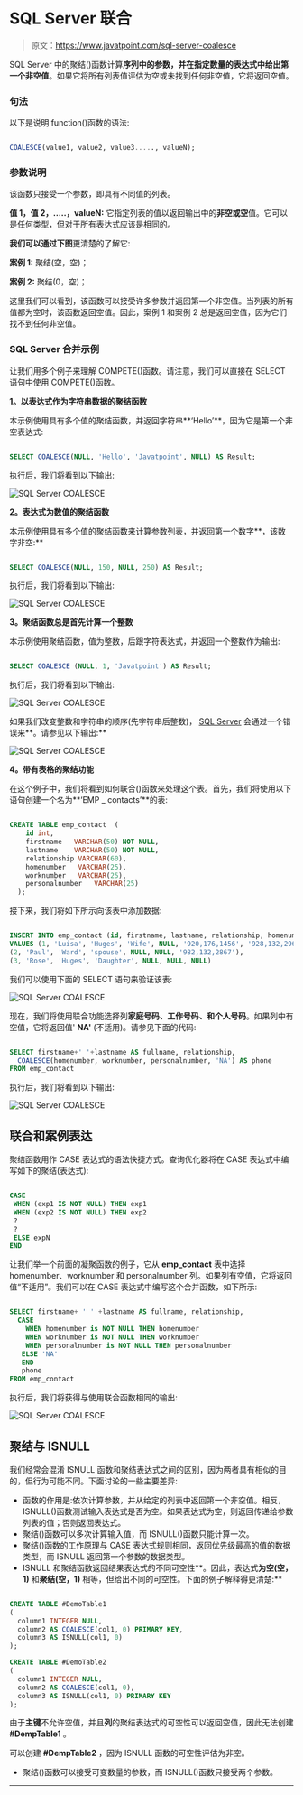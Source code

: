 # SQL Server 联合

> 原文：<https://www.javatpoint.com/sql-server-coalesce>

SQL Server 中的聚结()函数计算**序列中的参数，并在指定数量的表达式中给出第一个非空值**。如果它将所有列表值评估为空或未找到任何非空值，它将返回空值。

### 句法

以下是说明 function()函数的语法:

```sql

COALESCE(value1, value2, value3....., valueN); 

```

### 参数说明

该函数只接受一个参数，即具有不同值的列表。

**值 1，值 2，…..，valueN:** 它指定列表的值以返回输出中的**非空或空**值。它可以是任何类型，但对于所有表达式应该是相同的。

**我们可以通过下图**更清楚的了解它:

**案例 1:** 聚结(空，空)；

**案例 2:** 聚结(0，空)；

这里我们可以看到，该函数可以接受许多参数并返回第一个非空值。当列表的所有值都为空时，该函数返回空值。因此，案例 1 和案例 2 总是返回空值，因为它们找不到任何非空值。

### SQL Server 合并示例

让我们用多个例子来理解 COMPETE()函数。请注意，我们可以直接在 SELECT 语句中使用 COMPETE()函数。

**1。以表达式作为字符串数据的聚结函数**

本示例使用具有多个值的聚结函数，并返回字符串**‘Hello’**，因为它是第一个非空表达式:

```sql

SELECT COALESCE(NULL, 'Hello', 'Javatpoint', NULL) AS Result;

```

执行后，我们将看到以下输出:

![SQL Server COALESCE](img/98e4ae140bb7930cd7bfd71c692b104a.png)

**2。表达式为数值的聚结函数**

本示例使用具有多个值的聚结函数来计算参数列表，并返回第一个数字**，该数字非空:**

```sql

SELECT COALESCE(NULL, 150, NULL, 250) AS Result;

```

执行后，我们将看到以下输出:

![SQL Server COALESCE](img/826a5c22d89294b04b8b8c3b6e639ba7.png)

**3。聚结函数总是首先计算一个整数**

本示例使用聚结函数，值为整数，后跟字符表达式，并返回一个整数作为输出:

```sql

SELECT COALESCE (NULL, 1, 'Javatpoint') AS Result;

```

执行后，我们将看到以下输出:

![SQL Server COALESCE](img/8561696b406a9d7b39f0ce60f4899cf1.png)

如果我们改变整数和字符串的顺序(先字符串后整数)， [SQL Server](https://www.javatpoint.com/sql-server-tutorial) 会通过一个错误来**。请参见以下输出:**

![SQL Server COALESCE](img/eb74b312d9342fe6af722cb7737b774e.png)

**4。带有表格的聚结功能**

在这个例子中，我们将看到如何联合()函数来处理这个表。首先，我们将使用以下语句创建一个名为**‘EMP _ contacts’**的表:

```sql

CREATE TABLE emp_contact  (
    id int,
    firstname   VARCHAR(50) NOT NULL,
    lastname    VARCHAR(50) NOT NULL,
    relationship VARCHAR(60),
    homenumber   VARCHAR(25),
    worknumber   VARCHAR(25),
    personalnumber   VARCHAR(25)
  );

```

接下来，我们将如下所示向该表中添加数据:

```sql

INSERT INTO emp_contact (id, firstname, lastname, relationship, homenumber, worknumber, personalnumber)
VALUES (1, 'Luisa', 'Huges', 'Wife', NULL, '920,176,1456', '928,132,2967'),
(2, 'Paul', 'Ward', 'spouse', NULL, NULL, '982,132,2867'),
(3, 'Rose', 'Huges', 'Daughter', NULL, NULL, NULL)

```

我们可以使用下面的 SELECT 语句来验证该表:

![SQL Server COALESCE](img/0cd4cffaa5a8ceb15eb1d119a84437b6.png)

现在，我们将使用联合功能选择列**家庭号码、工作号码、**和**个人号码**。如果列中有空值，它将返回值' **NA'** (不适用)。请参见下面的代码:

```sql

SELECT firstname+' '+lastname AS fullname, relationship,
  COALESCE(homenumber, worknumber, personalnumber, 'NA') AS phone
FROM emp_contact

```

执行后，我们将看到以下输出:

![SQL Server COALESCE](img/e7c9dc3b3ca82c3f49c1fa8fa9f475d4.png)

## 联合和案例表达

聚结函数用作 CASE 表达式的语法快捷方式。查询优化器将在 CASE 表达式中编写如下的聚结(表达式):

```sql

CASE  
 WHEN (exp1 IS NOT NULL) THEN exp1  
 WHEN (exp2 IS NOT NULL) THEN exp2  
 ? 
 ?
 ELSE expN  
END

```

让我们举一个前面的凝聚函数的例子，它从 **emp_contact** 表中选择 homenumber、worknumber 和 personalnumber 列。如果列有空值，它将返回值“不适用”。我们可以在 CASE 表达式中编写这个合并函数，如下所示:

```sql

SELECT firstname+ ' ' +lastname AS fullname, relationship,
  CASE 
	WHEN homenumber is NOT NULL THEN homenumber
	WHEN worknumber is NOT NULL THEN worknumber
	WHEN personalnumber is NOT NULL THEN personalnumber
   ELSE 'NA'
   END
   phone
FROM emp_contact 

```

执行后，我们将获得与使用联合函数相同的输出:

![SQL Server COALESCE](img/5a44565f7f0516ac0dbc38f1215f3cdb.png)

## 聚结与 ISNULL

我们经常会混淆 ISNULL 函数和聚结表达式之间的区别，因为两者具有相似的目的，但行为可能不同。下面讨论的一些主要差异:

*   函数的作用是:依次计算参数，并从给定的列表中返回第一个非空值。相反，ISNULL()函数测试输入表达式是否为空。如果表达式为空，则返回传递给参数列表的值；否则返回表达式。
*   聚结()函数可以多次计算输入值，而 ISNULL()函数只能计算一次。
*   聚结()函数的工作原理与 CASE 表达式规则相同，返回优先级最高的值的数据类型，而 ISNULL 返回第一个参数的数据类型。
*   ISNULL 和聚结函数返回结果表达式的不同可空性**。因此，表达式**为空(空，1)** 和**聚结(空，1)** 相等，但给出不同的可空性。下面的例子解释得更清楚:**

```sql

CREATE TABLE #DemoTable1   
(   
  column1 INTEGER NULL,   
  column2 AS COALESCE(col1, 0) PRIMARY KEY,   
  column3 AS ISNULL(col1, 0)   
);   

CREATE TABLE #DemoTable2 
(   
  column1 INTEGER NULL,   
  column2 AS COALESCE(col1, 0),   
  column3 AS ISNULL(col1, 0) PRIMARY KEY   
);

```

由于**主键**不允许空值，并且**列**的聚结表达式的可空性可以返回空值，因此无法创建 **#DempTable1** 。

可以创建 **#DempTable2** ，因为 ISNULL 函数的可空性评估为非空。

*   聚结()函数可以接受可变数量的参数，而 ISNULL()函数只接受两个参数。

* * *****